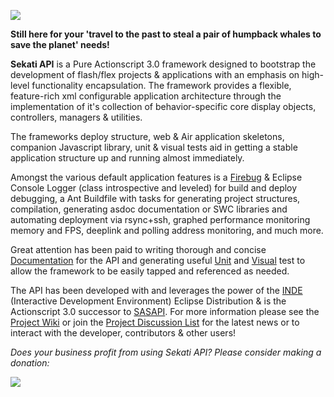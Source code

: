 [![](http://code.sekati.com/api/sekati/deploy/assets/api-logo.png)](http://sekati.googlecode.com/)

**Still here for your 'travel to the past to steal a pair of humpback whales to save the planet' needs!**

**Sekati API** is a Pure Actionscript 3.0 framework designed to bootstrap the development of flash/flex projects & applications with an emphasis on high-level functionality encapsulation. The framework provides a flexible, feature-rich xml configurable application architecture through the implementation of it's collection of behavior-specific core display objects, controllers, managers & utilities.

The frameworks deploy structure, web & Air application skeletons, companion Javascript library, unit & visual tests aid in getting a stable application structure up and running almost immediately.

Amongst the various default application features is a [Firebug](http://getfirebug.com/) & Eclipse Console Logger (class introspective and leveled) for build and deploy debugging, a Ant Buildfile with tasks for generating project structures, compilation, generating asdoc documentation or SWC libraries and automating deployment via rsync+ssh, graphed performance monitoring memory and FPS, deeplink and polling address monitoring, and much more.

Great attention has been paid to writing thorough and concise [Documentation](http://code.sekati.com/docs/sekati/) for the API and generating useful [Unit](http://code.sekati.com/api/sekati/tests/) and [Visual](http://code.sekati.com/api/sekati/tests/visual/) test to allow the framework to be easily tapped and referenced as needed.

The API has been developed with and leverages the power of the [INDE](http://inde.googlecode.com) (Interactive Development Environment) Eclipse Distribution & is the Actionscript 3.0 successor to [SASAPI](http://sasapi.googlecode.com). For more information please see the [Project Wiki](http://code.google.com/p/sekati/w/list) or join the [Project Discussion List](http://groups.google.com/group/sekati-api) for the latest news or to interact with the developer, contributors & other users!


_Does your business profit from using Sekati API? Please consider making a donation:_

[![](https://www.paypal.com/en_US/i/btn/btn_donate_LG.gif)](https://www.paypal.com/cgi-bin/webscr?cmd=_s-xclick&hosted_button_id=5X7NWXC6G9CKJ)